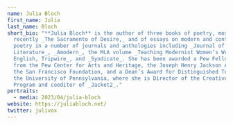```yaml
---
name: Julia Bloch
first_name: Julia
last_name: Bloch
short_bio: "**Julia Bloch** is the author of three books of poetry, most
  recently _The Sacramento of Desire,_ and of essays on modern and contemporary
  poetry in a number of journals and anthologies including _Journal of Modern
  Literature_, _Amodern_, the MLA volume _Teaching Modernist Women’s Writing in
  English, Tripwire_, and _Syndicate_. She has been awarded a Pew Fellowship
  from the Pew Center for Arts and Heritage, the Joseph Henry Jackson Award from
  the San Francisco Foundation, and a Dean’s Award for Distinguished Teaching at
  the University of Pennsylvania, where she is Director of the Creative Writing
  Program and coeditor of _Jacket2_."
portraits:
  - media: 2023/04/julia-bloch
website: https://juliabloch.net/
twitter: julivox
---
```

